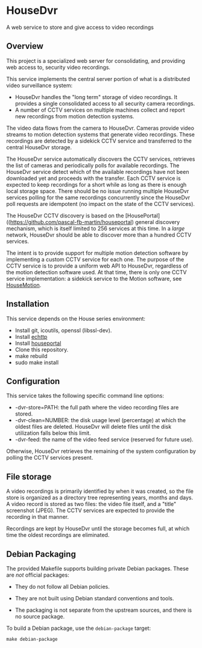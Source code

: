 # HouseDvr

A web service to store and give access to video recordings

## Overview

This project is a specialized web server for consolidating, and providing web access to, security video recordings.

This service implements the central server portion of what is a distributed video surveillance system:

* HouseDvr handles the "long term" storage of video recordings. It provides a single consolidated access to all security camera recordings.
* A number of CCTV services on multiple machines collect and report new recordings from motion detection systems.

The video data flows from the camera to HouseDvr. Cameras provide video streams to motion detection systems that generate video recordings. These recordings are detected by a sidekick CCTV service and transferred to the central HouseDvr storage.

The HouseDvr service automatically discovers the CCTV services, retrieves the list of cameras and periodically polls for available recordings. The HouseDvr service detect which of the available recordings have not been downloaded yet and proceeds with the transfer. Each CCTV service is expected to keep recordings for a short while as long as there is enough local storage space. There should be no issue running multiple HouseDvr services polling for the same recordings concurrently since the HouseDvr poll requests are idempotent (no impact on the state of the CCTV services).

The HouseDvr CCTV discovery is based on the [HousePortal]((https://github.com/pascal-fb-martin/houseportal) general discovery mechanism, which is itself limited to 256 services at this time. In a _large_ network, HouseDvr should be able to discover more than a hundred CCTV services.

The intent is to provide support for multiple motion detection software by implementing a custom CCTV service for each one. The purpose of the CCTV service is to provide a uniform web API to HouseDvr, regardless of the motion detection software used. At that time, there is only one CCTV service implementation: a sidekick service to the Motion software, see [HouseMotion](https://github.com/pascal-fb-martin/housemotion).

## Installation

This service depends on the House series environment:

* Install git, icoutils, openssl (libssl-dev).
* Install [echttp](https://github.com/pascal-fb-martin/echttp)
* Install [houseportal](https://github.com/pascal-fb-martin/houseportal)
* Clone this repository.
* make rebuild
* sudo make install

## Configuration

This service takes the following specific command line options:

* -dvr-store=PATH: the full path where the video recording files are stored.
* -dvr-clean=NUMBER: the disk usage level (percentage) at which the oldest files are deleted. HouseDvr will delete files until the disk utilization falls below this limit.
* -dvr-feed: the name of the video feed service (reserved for future use).

Otherwise, HouseDvr retrieves the remaining of the system configuration by polling the CCTV services present.

## File storage

A video recordings is primarily identified by when it was created, so the file store is organized as a directory tree representing years, months and days. A video record is stored as two files: the video file itself, and a "title" screenshot (JPEG). The CCTV services are expected to provide the recording in that manner.

Recordings are kept by HouseDvr until the storage becomes full, at which time the oldest recordings are eliminated.

## Debian Packaging

The provided Makefile supports building private Debian packages. These are _not_ official packages:

- They do not follow all Debian policies.

- They are not built using Debian standard conventions and tools.

- The packaging is not separate from the upstream sources, and there is
  no source package.

To build a Debian package, use the `debian-package` target:

```
make debian-package
```

